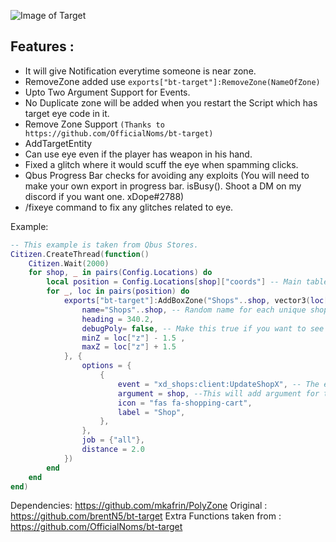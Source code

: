 ![Image of Target](https://i.imgur.com/0kTErhu.jpeg)

## Features :

- It will give Notification everytime someone is near zone.
- RemoveZone added use `exports["bt-target"]:RemoveZone(NameOfZone)`
- Upto Two Argument Support for Events. 
- No Duplicate zone will be added when you restart the Script which has target eye code in it.
- Remove Zone Support `(Thanks to https://github.com/OfficialNoms/bt-target)`
- AddTargetEntity
- Can use eye even if the player has weapon in his hand.
- Fixed a glitch where it would scuff the eye when spamming clicks.
- Qbus Progress Bar checks for avoiding any exploits (You will need to make your own export in progress bar. isBusy(). Shoot a DM on my discord if you want one. xDope#2788)
- /fixeye command to fix any glitches related to eye.

Example: 

```lua
-- This example is taken from Qbus Stores.
Citizen.CreateThread(function()
    Citizen.Wait(2000)
    for shop, _ in pairs(Config.Locations) do
        local position = Config.Locations[shop]["coords"] -- Main table for coords
        for _, loc in pairs(position) do
            exports["bt-target"]:AddBoxZone("Shops"..shop, vector3(loc["x"], loc["y"], loc["z"]), 4.0, 4.0, { --Box zone because we are lazy
                name="Shops"..shop, -- Random name for each unique shop
                heading = 340.2,
                debugPoly= false, -- Make this true if you want to see all zones
                minZ = loc["z"] - 1.5 , 
                maxZ = loc["z"] + 1.5
            }, {
                options = {
                    {
                        event = "xd_shops:client:UpdateShopX", -- The event that needs to be triggered
                        argument = shop, --This will add argument for the event. In this example it will "TriggerEvent("xd_shops:client:UpdateShopX", shop)". I am passing shop arg to identify the shop name in my event.
                        icon = "fas fa-shopping-cart",
                        label = "Shop",
                    },
                },
                job = {"all"},
                distance = 2.0
            })
        end
    end
end)
```

Dependencies: https://github.com/mkafrin/PolyZone
Original : https://github.com/brentN5/bt-target
Extra Functions taken from : https://github.com/OfficialNoms/bt-target